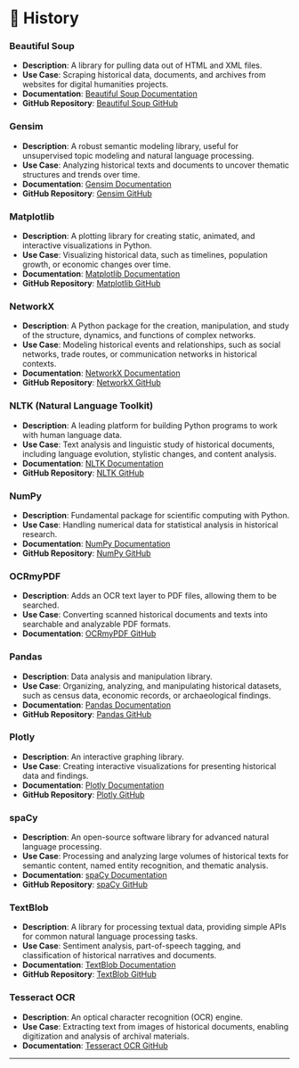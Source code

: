 # 📖 History

### Beautiful Soup

* **Description**: A library for pulling data out of HTML and XML files.
* **Use Case**: Scraping historical data, documents, and archives from websites for digital humanities projects.
* **Documentation**: [Beautiful Soup Documentation](https://www.crummy.com/software/BeautifulSoup/bs4/doc/)
* **GitHub Repository**: [Beautiful Soup GitHub](https://www.crummy.com/software/BeautifulSoup/)

### Gensim

* **Description**: A robust semantic modeling library, useful for unsupervised topic modeling and natural language processing.
* **Use Case**: Analyzing historical texts and documents to uncover thematic structures and trends over time.
* **Documentation**: [Gensim Documentation](https://radimrehurek.com/gensim/)
* **GitHub Repository**: [Gensim GitHub](https://github.com/RaRe-Technologies/gensim)

### Matplotlib

* **Description**: A plotting library for creating static, animated, and interactive visualizations in Python.
* **Use Case**: Visualizing historical data, such as timelines, population growth, or economic changes over time.
* **Documentation**: [Matplotlib Documentation](https://matplotlib.org/)
* **GitHub Repository**: [Matplotlib GitHub](https://github.com/matplotlib/matplotlib)

### NetworkX

* **Description**: A Python package for the creation, manipulation, and study of the structure, dynamics, and functions of complex networks.
* **Use Case**: Modeling historical events and relationships, such as social networks, trade routes, or communication networks in historical contexts.
* **Documentation**: [NetworkX Documentation](https://networkx.org/)
* **GitHub Repository**: [NetworkX GitHub](https://github.com/networkx/networkx)

### NLTK (Natural Language Toolkit)

* **Description**: A leading platform for building Python programs to work with human language data.
* **Use Case**: Text analysis and linguistic study of historical documents, including language evolution, stylistic changes, and content analysis.
* **Documentation**: [NLTK Documentation](https://www.nltk.org/)
* **GitHub Repository**: [NLTK GitHub](https://github.com/nltk/nltk)

### NumPy

* **Description**: Fundamental package for scientific computing with Python.
* **Use Case**: Handling numerical data for statistical analysis in historical research.
* **Documentation**: [NumPy Documentation](https://numpy.org/doc/)
* **GitHub Repository**: [NumPy GitHub](https://github.com/numpy/numpy)

### OCRmyPDF

* **Description**: Adds an OCR text layer to PDF files, allowing them to be searched.
* **Use Case**: Converting scanned historical documents and texts into searchable and analyzable PDF formats.
* **Documentation**: [OCRmyPDF GitHub](https://github.com/jbarlow83/OCRmyPDF)

### Pandas

* **Description**: Data analysis and manipulation library.
* **Use Case**: Organizing, analyzing, and manipulating historical datasets, such as census data, economic records, or archaeological findings.
* **Documentation**: [Pandas Documentation](https://pandas.pydata.org/)
* **GitHub Repository**: [Pandas GitHub](https://github.com/pandas-dev/pandas)

### Plotly

* **Description**: An interactive graphing library.
* **Use Case**: Creating interactive visualizations for presenting historical data and findings.
* **Documentation**: [Plotly Documentation](https://plotly.com/python/)
* **GitHub Repository**: [Plotly GitHub](https://github.com/plotly/plotly.py)

### spaCy

* **Description**: An open-source software library for advanced natural language processing.
* **Use Case**: Processing and analyzing large volumes of historical texts for semantic content, named entity recognition, and thematic analysis.
* **Documentation**: [spaCy Documentation](https://spacy.io/)
* **GitHub Repository**: [spaCy GitHub](https://github.com/explosion/spaCy)

### TextBlob

* **Description**: A library for processing textual data, providing simple APIs for common natural language processing tasks.
* **Use Case**: Sentiment analysis, part-of-speech tagging, and classification of historical narratives and documents.
* **Documentation**: [TextBlob Documentation](https://textblob.readthedocs.io/en/dev/)
* **GitHub Repository**: [TextBlob GitHub](https://github.com/sloria/TextBlob)

### Tesseract OCR

* **Description**: An optical character recognition (OCR) engine.
* **Use Case**: Extracting text from images of historical documents, enabling digitization and analysis of archival materials.
* **Documentation**: [Tesseract OCR GitHub](https://github.com/tesseract-ocr/tesseract)

***

